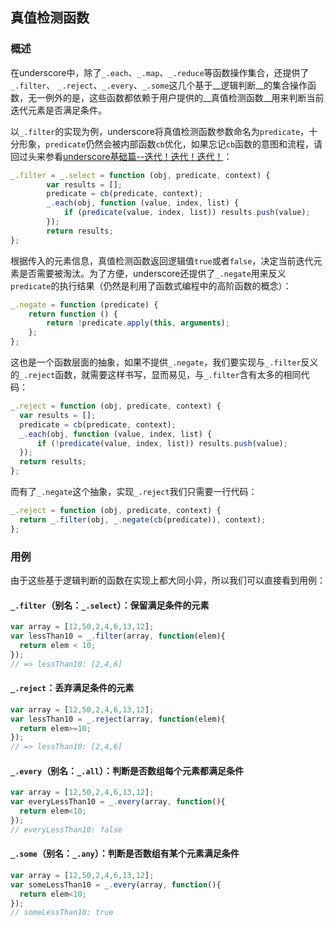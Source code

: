 ## 真值检测函数
### 概述
在underscore中，除了`_.each`、`_.map`、`_.reduce`等函数操作集合，还提供了`_.filter`、 `_.reject`、`_.every`、`_.some`这几个基于__逻辑判断__的集合操作函数，无一例外的是，这些函数都依赖于用户提供的__真值检测函数__用来判断当前迭代元素是否满足条件。

以`_.filter`的实现为例，underscore将真值检测函数参数命名为`predicate`，十分形象，`predicate`仍然会被内部函数`cb`优化，如果忘记`cb`函数的意图和流程，请回过头来参看[underscore基础篇--迭代！迭代！迭代！](./base/迭代！迭代！迭代！.md)：
```js
_.filter = _.select = function (obj, predicate, context) {
        var results = [];
        predicate = cb(predicate, context);
        _.each(obj, function (value, index, list) {
            if (predicate(value, index, list)) results.push(value);
        });
        return results;
};
```

根据传入的元素信息，真值检测函数返回逻辑值`true`或者`false`，决定当前迭代元素是否需要被淘汰。为了方便，underscore还提供了`_.negate`用来反义`predicate`的执行结果（仍然是利用了函数式编程中的高阶函数的概念）：
```js
_.negate = function (predicate) {
    return function () {
        return !predicate.apply(this, arguments);
    };
};
```

这也是一个函数层面的抽象，如果不提供`_.negate`，我们要实现与`_.filter`反义的`_.reject`函数，就需要这样书写，显而易见，与`_.filter`含有太多的相同代码：
```js
_.reject = function (obj, predicate, context) {
  var results = [];
  predicate = cb(predicate, context);
  _.each(obj, function (value, index, list) {
      if (!predicate(value, index, list)) results.push(value);
  });
  return results;
};
```

而有了`_.negate`这个抽象，实现`_.reject`我们只需要一行代码：
```js
_.reject = function (obj, predicate, context) {
  return _.filter(obj, _.negate(cb(predicate)), context);
};
```

### 用例
由于这些基于逻辑判断的函数在实现上都大同小异，所以我们可以直接看到用例：
#### `_.filter`（别名：`_.select`）：保留满足条件的元素
```js
var array = [12,50,2,4,6,13,12];
var lessThan10 = _.filter(array, function(elem){
  return elem < 10;
});
// => lessThan10: [2,4,6]
```

#### `_.reject`：丢弃满足条件的元素
```js
var array = [12,50,2,4,6,13,12];
var lessThan10 = _.reject(array, function(elem){
  return elem>=10;
});
// => lessThan10: [2,4,6]
```

#### `_.every`（别名：`_.all`）：判断是否数组每个元素都满足条件
```js
var array = [12,50,2,4,6,13,12];
var everyLessThan10 = _.every(array, function(){
  return elem<10;
});
// everyLessThan10: false
```

#### `_.some`（别名：`_.any`）：判断是否数组有某个元素满足条件
```js
var array = [12,50,2,4,6,13,12];
var someLessThan10 = _.every(array, function(){
  return elem<10;
});
// someLessThan10: true
```

